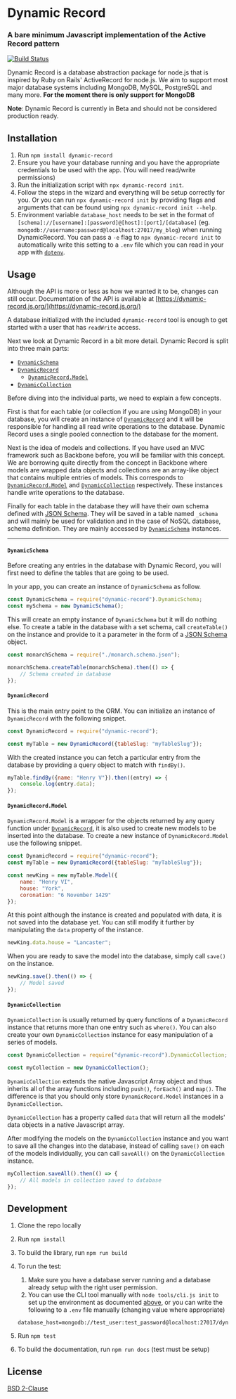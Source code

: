 # Dynamic Record

### A bare minimum Javascript implementation of the Active Record pattern

[![Build Status](https://travis-ci.com/limzykenneth/DynamicRecord.svg?branch=master)](https://travis-ci.com/limzykenneth/DynamicRecord)

Dynamic Record is a database abstraction package for node.js that is inspired by Ruby on Rails' ActiveRecord for node.js. We aim to support most major database systems including MongoDB, MySQL, PostgreSQL and many more. **For the moment there is only support for MongoDB**

**Note**: Dynamic Record is currently in Beta and should not be considered production ready.

## Installation

1. Run `npm install dynamic-record`
2. Ensure you have your database running and you have the appropriate credentials to be used with the app. (You will need read/write permissions)
3. Run the initialization script with `npx dynamic-record init`.
4. Follow the steps in the wizard and everything will be setup correctly for you. Or you can run `npx dynamic-record init` by providing flags and arguments that can be found using `npx dynamic-record init --help`.
5. Environment variable `database_host` needs to be set in the format of `[schema]://[username]:[password]@[host]:[port]/[database]` (eg. `mongodb://username:password@localhost:27017/my_blog`) when running DynamicRecord. You can pass a `-e` flag to `npx dynamic-record init` to automatically write this setting to a `.env` file which you can read in your app with [`dotenv`](https://www.npmjs.com/package/dotenv).

## Usage
Although the API is more or less as how we wanted it to be, changes can still occur. Documentation of the API is available at [https://dynamic-record.js.org/](https://dynamic-record.js.org/)

A database initialized with the included `dynamic-record` tool is enough to get started with a user that has `readWrite` access.

Next we look at Dynamic Record in a bit more detail. Dynamic Record is split into three main parts:
* [`DynamicSchema`](#dynamicschema)
* [`DynamicRecord`](#dynamicrecord)
    * [`DynamicRecord.Model`](#dynamicrecordmodel)
* [`DynamicCollection`](#dynamiccollection)

Before diving into the individual parts, we need to explain a few concepts.

First is that for each table (or collection if you are using MongoDB) in your database, you will create an instance of [`DynamicRecord`](#dynamicrecord) and it will be responsible for handling all read write operations to the database. Dynamic Record uses a single pooled connection to the database for the moment.

Next is the idea of models and collections. If you have used an MVC framework such as Backbone before, you will be familiar with this concept. We are borrowing quite directly from the concept in Backbone where models are wrapped data objects and collections are an array-like object that contains multiple entries of models. This corresponds to [`DynamicRecord.Model`](#dynamicrecordmodel) and [`DynamicCollection`](#dynamiccollection) respectively. These instances handle write operations to the database.

Finally for each table in the database they will have their own schema defined with [JSON Schema](https://json-schema.org/). They will be saved in a table named `_schema` and will mainly be used for validation and in the case of NoSQL database, schema definition. They are mainly accessed by [`DynamicSchema`](#dynamicschema) instances.


---

#### **`DynamicSchema`**
Before creating any entries in the database with Dynamic Record, you will first need to define the tables that are going to be used.

In your app, you can create an instance of `DynamicSchema` as follow.
```javascript
const DynamicSchema = require("dynamic-record").DynamicSchema;
const mySchema = new DynamicSchema();
```

This will create an empty instance of `DynamicSchema` but it will do nothing else. To create a table in the database with a set schema, call `createTable()` on the instance and provide to it a parameter in the form of a [JSON Schema](https://json-schema.org/) object.

```javascript
const monarchSchema = require("./monarch.schema.json");

monarchSchema.createTable(monarchSchema).then(() => {
	// Schema created in database
});
```

#### **`DynamicRecord`**
This is the main entry point to the ORM. You can initialize an instance of `DynamicRecord` with the following snippet.

```javascript
const DynamicRecord = require("dynamic-record");

const myTable = new DynamicRecord({tableSlug: "myTableSlug"});
```

With the created instance you can fetch a particular entry from the database by providing a query object to match with `findBy()`.

```javascript
myTable.findBy({name: "Henry V"}).then((entry) => {
	console.log(entry.data);
});
```

#### **`DynamicRecord.Model`**
`DynamicRecord.Model` is a wrapper for the objects returned by any query function under [`DynamicRecord`](#dynamicrecord), it is also used to create new models to be inserted into the database. To create a new instance of `DynamicRecord.Model` use the following snippet.

```javascript
const DynamicRecord = require("dynamic-record");
const myTable = new DynamicRecord({tableSlug: "myTableSlug"});

const newKing = new myTable.Model({
	name: "Henry VI",
	house: "York",
	coronation: "6 November 1429"
});
```

At this point although the instance is created and populated with data, it is not saved into the database yet. You can still modify it further by manipulating the `data` property of the instance.

```javascript
newKing.data.house = "Lancaster";
```

When you are ready to save the model into the database, simply call `save()` on the instance.

```javascript
newKing.save().then(() => {
	// Model saved
});
```

#### **`DynamicCollection`**
`DynamicCollection` is usually returned by query functions of a `DynamicRecord` instance that returns more than one entry such as `where()`. You can also create your own `DynamicCollection` instance for easy manipulation of a series of models.

```javascript
const DynamicCollection = require("dynamic-record").DynamicCollection;

const myCollection = new DynamicCollection();
```

`DynamicCollection` extends the native Javascript Array object and thus inherits all of the array functions including `push()`, `forEach()` and `map()`. The difference is that you should only store `DynamicRecord.Model` instances in a `DynamicCollection`.

`DynamicCollection` has a property called `data` that will return all the models' data objects in a native Javascript array.

After modifying the models on the `DynamicCollection` instance and you want to save all the changes into the database, instead of calling `save()` on each of the models individually, you can call `saveAll()` on the `DynamicCollection` instance.

```javascript
myCollection.saveAll().then(() => {
	// All models in collection saved to database
});
```

## Development

1. Clone the repo locally
2. Run `npm install`
3. To build the library, run `npm run build`
4. To run the test:
	1. Make sure you have a database server running and a database already setup with the right user permission.
	2. You can use the CLI tool manually with `node tools/cli.js init` to set up the environment as documented [above](#installation), or you can write the following to a `.env` file manually (changing value where appropriate)

	```
	database_host=mongodb://test_user:test_password@localhost:27017/dynamic_record
	```

5. Run `npm test`
6. To build the documentation, run `npm run docs` (test must be setup)

## License
[BSD 2-Clause](https://github.com/limzykenneth/DynamicRecord/blob/master/LICENSE)
